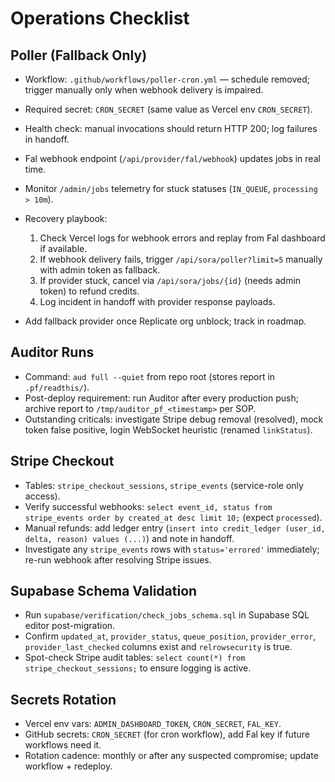 # Operations Checklist

## Poller (Fallback Only)
- Workflow: `.github/workflows/poller-cron.yml` — schedule removed; trigger manually only when webhook delivery is impaired.
- Required secret: `CRON_SECRET` (same value as Vercel env `CRON_SECRET`).
- Health check: manual invocations should return HTTP 200; log failures in handoff.

- Fal webhook endpoint (`/api/provider/fal/webhook`) updates jobs in real time.
- Monitor `/admin/jobs` telemetry for stuck statuses (`IN_QUEUE`, `processing > 10m`).
- Recovery playbook:
  1. Check Vercel logs for webhook errors and replay from Fal dashboard if available.
  2. If webhook delivery fails, trigger `/api/sora/poller?limit=5` manually with admin token as fallback.
  3. If provider stuck, cancel via `/api/sora/jobs/{id}` (needs admin token) to refund credits.
  4. Log incident in handoff with provider response payloads.
- Add fallback provider once Replicate org unblock; track in roadmap.

## Auditor Runs
- Command: `aud full --quiet` from repo root (stores report in `.pf/readthis/`).
- Post-deploy requirement: run Auditor after every production push; archive report to `/tmp/auditor_pf_<timestamp>` per SOP.
- Outstanding criticals: investigate Stripe debug removal (resolved), mock token false positive, login WebSocket heuristic (renamed `linkStatus`).

## Stripe Checkout
- Tables: `stripe_checkout_sessions`, `stripe_events` (service-role only access).
- Verify successful webhooks: `select event_id, status from stripe_events order by created_at desc limit 10;` (expect `processed`).
- Manual refunds: add ledger entry (`insert into credit_ledger (user_id, delta, reason) values (...)`) and note in handoff.
- Investigate any `stripe_events` rows with `status='errored'` immediately; re-run webhook after resolving Stripe issues.

## Supabase Schema Validation
- Run `supabase/verification/check_jobs_schema.sql` in Supabase SQL editor post-migration.
- Confirm `updated_at`, `provider_status`, `queue_position`, `provider_error`, `provider_last_checked` columns exist and `relrowsecurity` is true.
- Spot-check Stripe audit tables: `select count(*) from stripe_checkout_sessions;` to ensure logging is active.

## Secrets Rotation
- Vercel env vars: `ADMIN_DASHBOARD_TOKEN`, `CRON_SECRET`, `FAL_KEY`.
- GitHub secrets: `CRON_SECRET` (for cron workflow), add Fal key if future workflows need it.
- Rotation cadence: monthly or after any suspected compromise; update workflow + redeploy.
